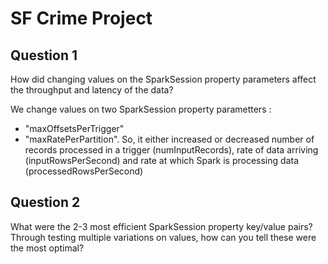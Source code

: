 # SF Crime Project


## Question 1

How did changing values on the SparkSession property parameters affect the throughput and latency of the data?

We change values on two SparkSession property parametters : 
 * "maxOffsetsPerTrigger"
 * "maxRatePerPartition". 
So, it either increased or decreased number of records processed in a trigger (numInputRecords), 
rate of data arriving (inputRowsPerSecond) and rate at which Spark is processing data (processedRowsPerSecond)



## Question 2
What were the 2-3 most efficient SparkSession property key/value pairs? Through testing multiple variations on values, how can you tell these were the most optimal?
